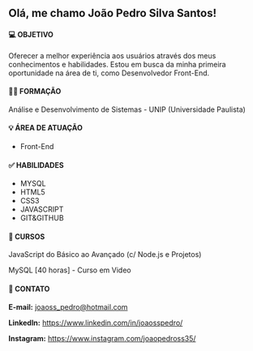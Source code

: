 ## Olá, me chamo João Pedro Silva Santos!


#### 💻 OBJETIVO
Oferecer a melhor experiência aos usuários através dos meus conhecimentos e habilidades. Estou em busca da minha primeira oportunidade na área de ti, como Desenvolvedor Front-End.

#### 🧑‍🎓 FORMAÇÃO 
Análise e Desenvolvimento de Sistemas - UNIP (Universidade Paulista)



#### 💡 ÁREA DE ATUAÇÃO
- Front-End

#### ✅ HABILIDADES

- MYSQL
- HTML5
- CSS3
- JAVASCRIPT
- GIT&GITHUB



#### 🚀 CURSOS
JavaScript do Básico ao Avançado (c/ Node.js e Projetos)

MySQL [40 horas] - Curso em Video



#### 🚀 CONTATO
**E-mail:** 
joaoss_pedro@hotmail.com

**LinkedIn:**
https://www.linkedin.com/in/joaosspedro/

**Instagram:**
https://www.instagram.com/joaopedross35/


<!--
**joaosspedro/joaosspedro** is a ✨ _special_ ✨ repository because its `README.md` (this file) appears on your GitHub profile.

Here are some ideas to get you started:

- 🔭 I’m currently working on ...
- 🌱 I’m currently learning ...
- 👯 I’m looking to collaborate on ...
- 🤔 I’m looking for help with ...
- 💬 Ask me about ...
- 📫 How to reach me: ...
- 😄 Pronouns: ...
- ⚡ Fun fact: ...
-->
